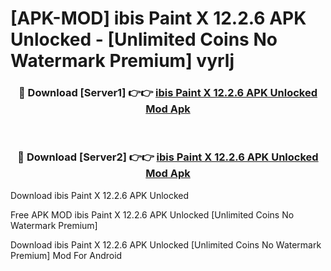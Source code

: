 # [APK-MOD] ibis Paint X 12.2.6 APK Unlocked - [Unlimited Coins No Watermark Premium] vyrlj



<div align="center">
<h3>🔴 Download [Server1] 👉👉 <a href="https://momento.my/?title=ibis_Paint_X_12.2.6_APK_Unlocked">ibis Paint X 12.2.6 APK Unlocked Mod Apk</a></h3><br>

<h3>🔴 Download [Server2] 👉👉 <a href="https://momento.my/?title=ibis_Paint_X_12.2.6_APK_Unlocked">ibis Paint X 12.2.6 APK Unlocked Mod Apk</a></h3>
</div>



Download ibis Paint X 12.2.6 APK Unlocked 

Free APK MOD ibis Paint X 12.2.6 APK Unlocked [Unlimited Coins No Watermark Premium]

Download ibis Paint X 12.2.6 APK Unlocked [Unlimited Coins No Watermark Premium] Mod For Android
